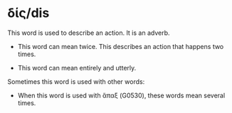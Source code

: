 # δίς/dis
This word is used to describe an action. It is an adverb. 

* This word can mean twice. This describes an action that happens two times. 


* This word can mean entirely and utterly.

Sometimes this word is used with other words: 

* When this word is used with ἅπαξ (G0530), these words mean several times.
